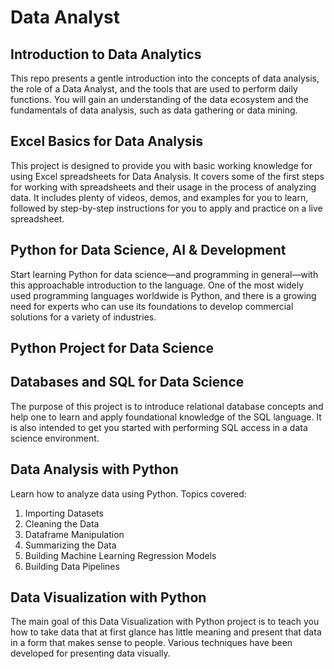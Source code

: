 # Data Analyst

## Introduction to Data Analytics

This repo presents a gentle introduction into the concepts of data analysis, the role of a Data Analyst, and the tools that are used to perform daily functions. You will gain an understanding of the data ecosystem and the fundamentals of data analysis, such as data gathering or data mining.


## Excel Basics for Data Analysis

This project is designed to provide you with basic working knowledge for using Excel spreadsheets for Data Analysis. It covers some of the first steps for working with spreadsheets and their usage in the process of analyzing data.  It includes plenty of videos, demos, and examples for you to learn, followed by step-by-step instructions for you to apply and practice on a live spreadsheet.


## Python for Data Science, AI & Development

Start learning Python for data science—and programming in general—with this approachable introduction to the language. One of the most widely used programming languages worldwide is Python, and there is a growing need for experts who can use its foundations to develop commercial solutions for a variety of industries. 


## Python Project for Data Science

## Databases and SQL for Data Science

The purpose of this project is to introduce relational database concepts and help one to learn and apply foundational knowledge of the SQL language. It is also intended to get you started with performing SQL access in a data science environment.  


## Data Analysis with Python

Learn how to analyze data using Python. Topics covered:

1) Importing Datasets
2) Cleaning the Data
3) Dataframe Manipulation
4) Summarizing the Data
5) Building Machine Learning Regression Models
6) Building Data Pipelines


## Data Visualization with Python

The main goal of this Data Visualization with Python project is to teach you how to take data that at first glance has little meaning and present that data in a form that makes sense to people. Various techniques have been developed for presenting data visually.
